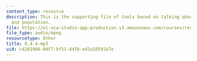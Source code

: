 ```yaml
---
content_type: resource
description: This is the supporting file of tools based on talking about size of citiesm
  and population.
file: https://ol-ocw-studio-app-production.s3.amazonaws.com/courses/res-21g-003-learning-chinese-a-foundation-course-in-mandarin-spring-2011/c42819860df7bf5184fbed1a28591b7e_8.4.4.mp3
file_type: audio/mpeg
resourcetype: Other
title: 8.4.4.mp3
uid: c4281986-0df7-bf51-84fb-ed1a28591b7e
---
```


